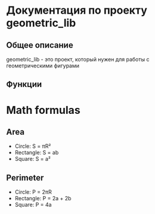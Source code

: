 # Документация по проекту geometric_lib

## Общее описание
geometric_lib - это проект, который нужен для работы с геометрическими фигурами

## Функции

# Math formulas
## Area
- Circle: S = πR²
- Rectangle: S = ab
- Square: S = a²

## Perimeter
- Circle: P = 2πR
- Rectangle: P = 2a + 2b
- Square: P = 4a
